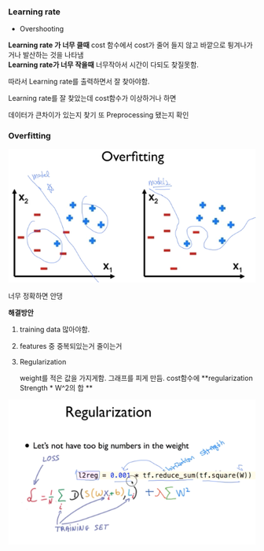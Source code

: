 ### Learning rate

* Overshooting 

**Learning rate 가 너무 클때**
cost 함수에서 cost가 줄어 들지 않고 바깥으로 튕겨나가거나 발산하는 것을 나타냄  
**Learning rate가 너무 작을때**
너무작아서 시간이 다되도 찾질못함. 

따라서 Learning rate를 출력하면서 잘 찾아야함.

Learning rate를 잘 찾았는데 
cost함수가 이상하거나 하면 

데이터가 큰차이가 있는지 찾기 또 Preprocessing 됐는지 확인

### Overfitting

![Overfitting](../image/Overfitting.png)

너무 정확하면 안댕

**해결방안**

1. training data 많아야함.

2. features 중 중복되있는거 줄이는거 

3. Regularization

	weight를 적은 값을 가지게함. 그래프를 피게 만듬.
	cost함수에 **regularization Strength * W^2의 합 **
	
![Regularization](../image/Regularization.png)